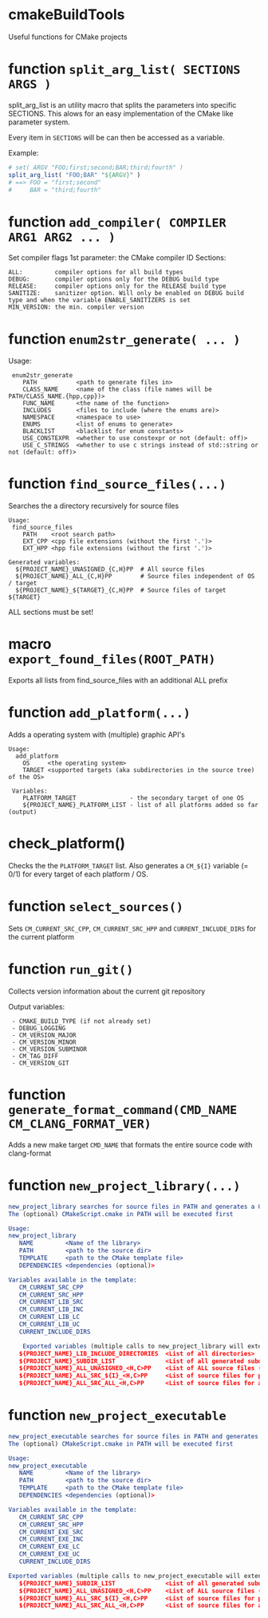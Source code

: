 # cmakeBuildTools
Useful functions for CMake projects

# function `split_arg_list( SECTIONS ARGS )`
split_arg_list is an utility macro that splits the parameters into specific SECTIONS. This alows for an easy implementation of the CMake like parameter system.

Every item in `SECTIONS` will be can then be accessed as a variable.

Example:
```cmake
# set( ARGV "FOO;first;second;BAR;third;fourth" )
split_arg_list( "FOO;BAR" "${ARGV}" )
# ==> FOO = "first;second"
#     BAR = "third;fourth"
```

# function `add_compiler( COMPILER ARG1 ARG2 ... )`

Set compiler flags
1st parameter: the CMake compiler ID
Sections:
```
ALL:         compiler options for all build types
DEBUG:       compiler options only for the DEBUG build type
RELEASE:     compiler options only for the RELEASE build type
SANITIZE:    sanitizer option. Will only be enabled on DEBUG build type and when the variable ENABLE_SANITIZERS is set
MIN_VERSION: the min. compiler version
```

# function `enum2str_generate( ... )`
 Usage:
```
 enum2str_generate
    PATH           <path to generate files in>
    CLASS_NAME     <name of the class (file names will be PATH/CLASS_NAME.{hpp,cpp})>
    FUNC_NAME      <the name of the function>
    INCLUDES       <files to include (where the enums are)>
    NAMESPACE      <namespace to use>
    ENUMS          <list of enums to generate>
    BLACKLIST      <blacklist for enum constants>
    USE_CONSTEXPR  <whether to use constexpr or not (default: off)>
    USE_C_STRINGS  <whether to use c strings instead of std::string or not (default: off)>
```

# function `find_source_files(...)`

Searches the a directory recursively for source files

```
Usage:
 find_source_files
    PATH    <root search path>
    EXT_CPP <cpp file extensions (without the first '.')>
    EXT_HPP <hpp file extensions (without the first '.')>

Generated variables:
  ${PROJECT_NAME}_UNASIGNED_{C,H}PP  # All source files
  ${PROJECT_NAME}_ALL_{C,H}PP        # Source files independent of OS / target
  ${PROJECT_NAME}_${TARGET}_{C,H}PP  # Source files of target ${TARGET}
```

ALL sections must be set!

# macro `export_found_files(ROOT_PATH)`

Exports all lists from find_source_files with an additional ALL prefix

# function `add_platform(...)`

Adds a operating system with (multiple) graphic API's

```
Usage:
  add_platform
    OS     <the operating system>
    TARGET <supported targets (aka subdirectories in the source tree) of the OS>

 Variables:
    PLATFORM_TARGET               - the secondary target of one OS
    ${PROJECT_NAME}_PLATFORM_LIST - list of all platforms added so far (output)
```

# check_platform()

Checks the the `PLATFORM_TARGET` list. Also generates a `CM_${I}` variable (= 0/1) for every target of
each platform / OS.

# function `select_sources()`

Sets `CM_CURRENT_SRC_CPP`, `CM_CURRENT_SRC_HPP` and `CURRENT_INCLUDE_DIRS` for the current platform

# function `run_git()`

Collects version information about the current git repository

Output variables:
```
 - CMAKE_BUILD_TYPE (if not already set)
 - DEBUG_LOGGING
 - CM_VERSION_MAJOR
 - CM_VERSION_MINOR
 - CM_VERSION_SUBMINOR
 - CM_TAG_DIFF
 - CM_VERSION_GIT
```

# function `generate_format_command(CMD_NAME CM_CLANG_FORMAT_VER)`

Adds a new make target `CMD_NAME` that formats the entire source code with clang-format

# function `new_project_library(...)`

```cmake
new_project_library searches for source files in PATH and generates a CMakeLists.txt.
The (optional) CMakeScript.cmake in PATH will be executed first

Usage:
new_project_library
   NAME         <Name of the library>
   PATH         <path to the source dir>
   TEMPLATE     <path to the CMake template file>
   DEPENDENCIES <dependencies (optional)>

Variables available in the template:
   CM_CURRENT_SRC_CPP
   CM_CURRENT_SRC_HPP
   CM_CURRENT_LIB_SRC
   CM_CURRENT_LIB_INC
   CM_CURRENT_LIB_LC
   CM_CURRENT_LIB_UC
   CURRENT_INCLUDE_DIRS

    Exported variables (multiple calls to new_project_library will extend these lists)
   ${PROJECT_NAME}_LIB_INCLUDE_DIRECTORIES  <List of all directories>
   ${PROJECT_NAME}_SUBDIR_LIST              <List of all generated subdirectories>
   ${PROJECT_NAME}_ALL_UNASIGNED_<H,C>PP    <List of ALL source files (has a CPP and HPP version)>
   ${PROJECT_NAME}_ALL_SRC_${I}_<H,C>PP     <List of source files for platform target ${I} (has a CPP and HPP version)>
   ${PROJECT_NAME}_ALL_SRC_ALL_<H,C>PP      <List of source files for all platform targets (has a CPP and HPP version)>
```

# function `new_project_executable`

```cmake
new_project_executable searches for source files in PATH and generates a CMakeLists.txt.
The (optional) CMakeScript.cmake in PATH will be executed first

Usage:
new_project_executable
   NAME         <Name of the library>
   PATH         <path to the source dir>
   TEMPLATE     <path to the CMake template file>
   DEPENDENCIES <dependencies (optional)>

Variables available in the template:
   CM_CURRENT_SRC_CPP
   CM_CURRENT_SRC_HPP
   CM_CURRENT_EXE_SRC
   CM_CURRENT_EXE_INC
   CM_CURRENT_EXE_LC
   CM_CURRENT_EXE_UC
   CURRENT_INCLUDE_DIRS

Exported variables (multiple calls to new_project_executable will extend these lists)
   ${PROJECT_NAME}_SUBDIR_LIST              <List of all generated subdirectories>
   ${PROJECT_NAME}_ALL_UNASIGNED_<H,C>PP    <List of ALL source files (has a CPP and HPP version)>
   ${PROJECT_NAME}_ALL_SRC_${I}_<H,C>PP     <List of source files for platform target ${I} (has a CPP and HPP version)>
   ${PROJECT_NAME}_ALL_SRC_ALL_<H,C>PP      <List of source files for all platform targets (has a CPP and HPP version)>
```
